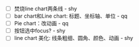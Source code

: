 - [ ] 焚烧line chart两条线 - shy
- [ ] bar chart和Line chart: 标题、坐标轴、单位 - qq
- [ ] Pie chart：改动画 - qq
- [ ] 按钮选中focus? - shy
- [ ] line chart 美化: 线条粗细、圆角、颜色、动画 - shy